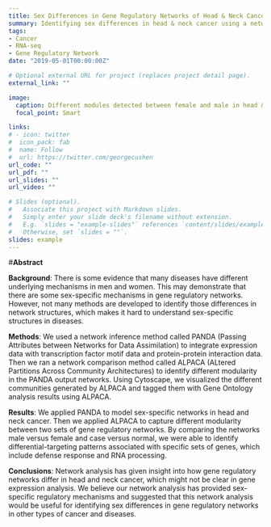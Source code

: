 ```yaml
---
title: Sex Differences in Gene Regulatory Networks of Head & Neck Cancer
summary: Identifying sex differences in head & neck cancer using a network-based approach
tags:
- Cancer
- RNA-seq
- Gene Regulatory Network
date: "2019-05-01T00:00:00Z"

# Optional external URL for project (replaces project detail page).
external_link: ""

image:
  caption: Different modules detected between female and male in head & neck cancer case networks
  focal_point: Smart

links:
# - icon: twitter
#  icon_pack: fab
#  name: Follow
#  url: https://twitter.com/georgecushen
url_code: ""
url_pdf: ""
url_slides: ""
url_video: ""

# Slides (optional).
#   Associate this project with Markdown slides.
#   Simply enter your slide deck's filename without extension.
#   E.g. `slides = "example-slides"` references `content/slides/example-slides.md`.
#   Otherwise, set `slides = ""`.
slides: example
---
```


#**Abstract**


**Background**: There is some evidence that many diseases have different underlying mechanisms in men and women. This may demonstrate that there are some sex-specific mechanisms in gene regulatory networks. However, not many methods are developed to identify those differences in network structures, which makes it hard to understand sex-specific structures in diseases.

**Methods**: We used a network inference method called PANDA (Passing Attributes between Networks for Data Assimilation) to integrate expression data with transcription factor motif data and protein-protein interaction data. Then we ran a network comparison method called ALPACA (ALtered Partitions Across Community Architectures) to identify different modularity in the PANDA output networks. Using Cytoscape, we visualized the different communities generated by ALPACA and tagged them with Gene Ontology analysis results using ALPACA.

**Results**: We applied PANDA to model sex-specific networks in head and neck cancer. Then we applied ALPACA to capture different modularity between two sets of gene regulatory networks. By comparing the networks male versus female and case versus normal, we were able to identify differential-targeting patterns associated with specific sets of genes, which include defense response and RNA processing.

**Conclusions**: Network analysis has given insight into how gene regulatory networks differ in head and neck cancer, which might not be clear in gene expression analysis. We believe our network analysis has provided sex-specific regulatory mechanisms and suggested that this network analysis would be useful for identifying sex differences in gene regulatory networks in other types of cancer and diseases.
